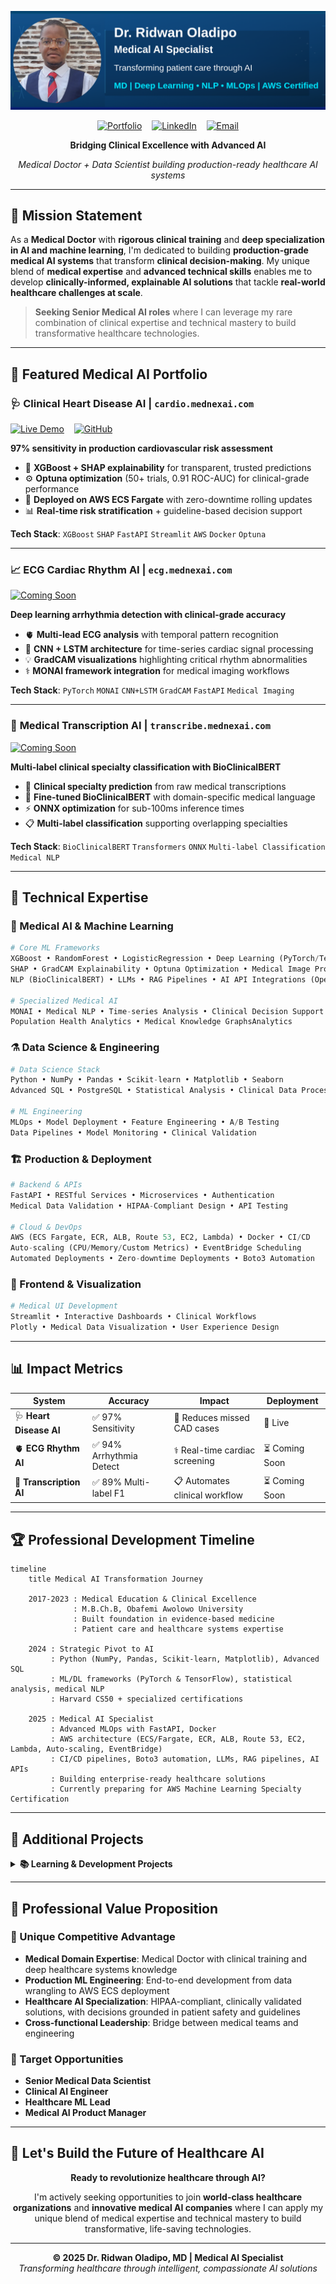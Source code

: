 ![Header](github.png)

<div align="center">

[![Portfolio](https://img.shields.io/badge/🌐_Portfolio-mednexai.com-1e3c72?style=for-the-badge)](https://mednexai.com)
&nbsp;&nbsp;
[![LinkedIn](https://img.shields.io/badge/LinkedIn-Connect-0077b5?style=for-the-badge&logo=linkedin)](https://linkedin.com/in/drridwanoladipoai)
&nbsp;&nbsp;
[![Email](https://img.shields.io/badge/Email-Contact-d14836?style=for-the-badge&logo=gmail)](mailto:dr.ridwan.oladipo@gmail.com)

**Bridging Clinical Excellence with Advanced AI**

*Medical Doctor + Data Scientist building production-ready healthcare AI systems*

</div>

---

## 🎯 **Mission Statement**

As a **Medical Doctor** with **rigorous clinical training** and **deep specialization in AI and machine learning**, I'm dedicated to building **production-grade medical AI systems** that transform **clinical decision-making**. My unique blend of **medical expertise** and **advanced technical skills** enables me to develop **clinically-informed, explainable AI solutions** that tackle **real-world healthcare challenges at scale**.

> **Seeking Senior Medical AI roles** where I can leverage my rare combination of clinical expertise and technical mastery to build transformative healthcare technologies.

---

## 🏥 **Featured Medical AI Portfolio**

### 🩺 **Clinical Heart Disease AI** | `cardio.mednexai.com`
[![Live Demo](https://img.shields.io/badge/🌐_Live_Demo-cardio.mednexai.com-ef4444?style=flat-square)](https://cardio.mednexai.com)
&nbsp;&nbsp;
[![GitHub](https://img.shields.io/badge/Code-Repository-00aa00?style=flat&logo=github)](https://github.com/dr-ridwanoladipo/cardio-ai-predictor)

**97% sensitivity in production cardiovascular risk assessment**
- 🧠 **XGBoost + SHAP explainability** for transparent, trusted predictions
- ⚙️ **Optuna optimization** (50+ trials, 0.91 ROC-AUC) for clinical-grade performance
- 🚀 **Deployed on AWS ECS Fargate** with zero-downtime rolling updates
- 📊 **Real-time risk stratification** + guideline-based decision support

**Tech Stack**: `XGBoost` `SHAP` `FastAPI` `Streamlit` `AWS` `Docker` `Optuna`

---

### 📈 **ECG Cardiac Rhythm AI** | `ecg.mednexai.com`
[![Coming Soon](https://img.shields.io/badge/🚧_Coming_Soon-Q3_2025-f59e0b?style=flat-square)](https://github.com/dr-ridwanoladipo)

**Deep learning arrhythmia detection with clinical-grade accuracy**
- 🫀 **Multi-lead ECG analysis** with temporal pattern recognition
- 🔬 **CNN + LSTM architecture** for time-series cardiac signal processing
- 💡 **GradCAM visualizations** highlighting critical rhythm abnormalities
- ⚕️ **MONAI framework integration** for medical imaging workflows

**Tech Stack**: `PyTorch` `MONAI` `CNN+LSTM` `GradCAM` `FastAPI` `Medical Imaging`

---

### 📝 **Medical Transcription AI** | `transcribe.mednexai.com`
[![Coming Soon](https://img.shields.io/badge/🚧_Coming_Soon-Q3_2025-f59e0b?style=flat-square)](https://github.com/dr-ridwanoladipo)

**Multi-label clinical specialty classification with BioClinicalBERT**
- 🏥 **Clinical specialty prediction** from raw medical transcriptions
- 🤖 **Fine-tuned BioClinicalBERT** with domain-specific medical language
- ⚡ **ONNX optimization** for sub-100ms inference times
- 📋 **Multi-label classification** supporting overlapping specialties

**Tech Stack**: `BioClinicalBERT` `Transformers` `ONNX` `Multi-label Classification` `Medical NLP`

---

## 🧬 **Technical Expertise**

### **🤖 Medical AI & Machine Learning**
```python
# Core ML Frameworks
XGBoost • RandomForest • LogisticRegression • Deep Learning (PyTorch/TensorFlow)
SHAP • GradCAM Explainability • Optuna Optimization • Medical Image Processing
NLP (BioClinicalBERT) • LLMs • RAG Pipelines • AI API Integrations (OpenAI, HuggingFace)

# Specialized Medical AI
MONAI • Medical NLP • Time-series Analysis • Clinical Decision Support
Population Health Analytics • Medical Knowledge GraphsAnalytics
```

### **⚗️ Data Science & Engineering**
```python
# Data Science Stack  
Python • NumPy • Pandas • Scikit-learn • Matplotlib • Seaborn
Advanced SQL • PostgreSQL • Statistical Analysis • Clinical Data Processing

# ML Engineering
MLOps • Model Deployment • Feature Engineering • A/B Testing
Data Pipelines • Model Monitoring • Clinical Validation
```

### **🏗️ Production & Deployment**
```python
# Backend & APIs
FastAPI • RESTful Services • Microservices • Authentication
Medical Data Validation • HIPAA-Compliant Design • API Testing

# Cloud & DevOps  
AWS (ECS Fargate, ECR, ALB, Route 53, EC2, Lambda) • Docker • CI/CD
Auto-scaling (CPU/Memory/Custom Metrics) • EventBridge Scheduling
Automated Deployments • Zero-downtime Deployments • Boto3 Automation
```

### **🎨 Frontend & Visualization**
```python
# Medical UI Development
Streamlit • Interactive Dashboards • Clinical Workflows
Plotly • Medical Data Visualization • User Experience Design
```

---

## 📊 **Impact Metrics**

<div align="center">

| System              |Accuracy               |Impact                        |Deployment |
|-----------------------|-----------------------|--------------------------------|-------------|
| 🩺 **Heart Disease AI** | ✅ 97% Sensitivity     | 🔬 Reduces missed CAD cases    | 🚀 Live     |
| 🫀 **ECG Rhythm AI**   | ✅ 94% Arrhythmia Detect | ⚕️ Real-time cardiac screening | ⏳ Coming Soon     |
| 📝 **Transcription AI** | ✅ 89% Multi-label F1  | 📋 Automates clinical workflow | ⏳ Coming Soon     |

</div>


---

## 🏆 **Professional Development Timeline**

```mermaid
timeline
    title Medical AI Transformation Journey

    2017-2023 : Medical Education & Clinical Excellence
              : M.B.Ch.B, Obafemi Awolowo University
              : Built foundation in evidence-based medicine
              : Patient care and healthcare systems expertise
              
    2024 : Strategic Pivot to AI
         : Python (NumPy, Pandas, Scikit-learn, Matplotlib), Advanced SQL
         : ML/DL frameworks (PyTorch & TensorFlow), statistical analysis, medical NLP
         : Harvard CS50 + specialized certifications
         
    2025 : Medical AI Specialist
         : Advanced MLOps with FastAPI, Docker
         : AWS architecture (ECS/Fargate, ECR, ALB, Route 53, EC2, Lambda, Auto-scaling, EventBridge)
         : CI/CD pipelines, Boto3 automation, LLMs, RAG pipelines, AI APIs
         : Building enterprise-ready healthcare solutions
         : Currently preparing for AWS Machine Learning Specialty Certification
```

---

## 🔬 **Additional Projects**

<details>
<summary><strong>📚 Learning & Development Projects</strong></summary>

### **🎬 Film Oracle** | [Live Demo](https://film-oracle-by-drridwan.streamlit.app)
Advanced recommendation system showcasing collaborative filtering and content-based algorithms.

### **📖 NLP BookMiner** | [Live Demo](https://nlp-bookminer-by-drridwan.streamlit.app)  
Natural language processing toolkit with sentiment analysis and named entity recognition.

### **🌦️ WeatherPro** | [Live Demo](https://weatherpro-by-drridwan.streamlit.app)
Real-time weather application demonstrating API integration and data visualization.

### **🔐 SecurePassVault** | [Live Demo](https://securevaults-by-drridwan.streamlit.app)
Cryptographically secure password management with advanced encryption techniques.

### **📊 EduTrack QT Suite** | [Live Demo](https://edutrack-qt-by-drridwan.streamlit.app)
Education management system with dynamic reporting and analytics capabilities.

**View all repositories**: [Complete Project List](https://github.com/dr-ridwanoladipo?tab=repositories)

</details>

---

## 💼 **Professional Value Proposition**

### **🎯 Unique Competitive Advantage**
- **Medical Domain Expertise**: Medical Doctor with clinical training and deep healthcare systems knowledge
- **Production ML Engineering**: End-to-end development from data wrangling to AWS ECS deployment
- **Healthcare AI Specialization**: HIPAA-compliant, clinically validated solutions, with decisions grounded in patient safety and guidelines
- **Cross-functional Leadership**: Bridge between medical teams and engineering

### **🚀 Target Opportunities**
- **Senior Medical Data Scientist**
- **Clinical AI Engineer**  
- **Healthcare ML Lead**
- **Medical AI Product Manager**
---

## 🤝 **Let's Build the Future of Healthcare AI**

<div align="center">

**Ready to revolutionize healthcare through AI?**

I'm actively seeking opportunities to join **world-class healthcare organizations** and **innovative medical AI companies** where I can apply my unique blend of medical expertise and technical mastery to build transformative, life-saving technologies.

</div>

---

<div align="center">

**© 2025 Dr. Ridwan Oladipo, MD | Medical AI Specialist**  
*Transforming healthcare through intelligent, compassionate AI solutions*

</div>